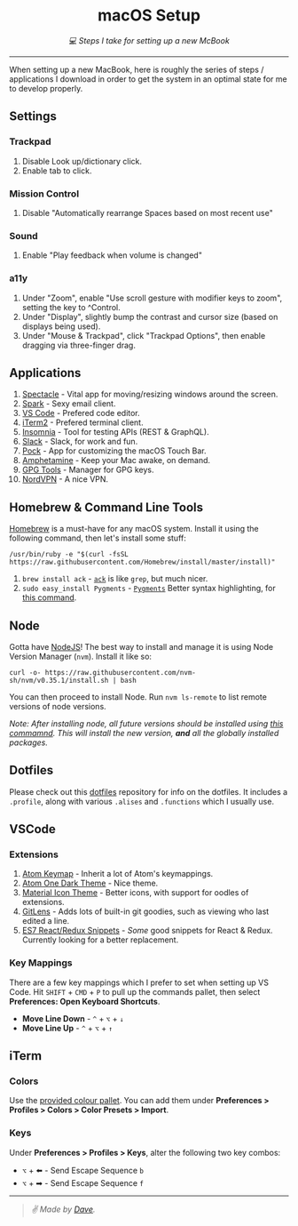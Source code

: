 <div align="center" margin="0 auto 20px">
    <h1>macOS Setup</h1>
    <p style="font-style: italic;">💻 Steps I take for setting up a new McBook</p>
</div>

---

When setting up a new MacBook, here is roughly the series of steps / applications I download in order to get the system in an optimal state for me to develop properly.


## Settings

### Trackpad

1. Disable Look up/dictionary click.
1. Enable tab to click.

### Mission Control

1. Disable "Automatically rearrange Spaces based on most recent use"

### Sound

1. Enable "Play feedback when volume is changed"

### a11y

1. Under "Zoom", enable "Use scroll gesture with modifier keys to zoom", setting the key to ^Control.
1. Under "Display", slightly bump the contrast and cursor size (based on displays being used).
1. Under "Mouse & Trackpad", click "Trackpad Options", then enable dragging via three-finger drag.


## Applications

1. [Spectacle](https://www.spectacleapp.com/) - Vital app for moving/resizing windows around the screen.
1. [Spark](https://sparkmailapp.com/) - Sexy email client.
1. [VS Code](https://code.visualstudio.com/download) - Prefered code editor.
1. [iTerm2](https://iterm2.com/) - Prefered terminal client.
1. [Insomnia](https://insomnia.rest/) - Tool for testing APIs (REST & GraphQL).
1. [Slack](https://slack.com/downloads/mac) - Slack, for work and fun.
1. [Pock](https://pock.dev/) - App for customizing the macOS Touch Bar.
1. [Amphetamine](https://apps.apple.com/us/app/amphetamine/id937984704?mt=12) - Keep your Mac awake, on demand.
1. [GPG Tools](https://gpgtools.org/) - Manager for GPG keys.
1. [NordVPN](https://apps.apple.com/us/app/vpn-by-nordvpn-web-security/id1116599239?mt=12) - A nice VPN.

## Homebrew & Command Line Tools

[Homebrew](https://brew.sh/) is a must-have for any macOS system. Install it using the following command, then let's install some stuff:

```
/usr/bin/ruby -e "$(curl -fsSL https://raw.githubusercontent.com/Homebrew/install/master/install)"
```

1. `brew install ack` - [`ack`](https://beyondgrep.com/) is like `grep`, but much nicer.
1. `sudo easy_install Pygments` - [`Pygments`](https://github.com/dagwieers/pygments) Better syntax highlighting, for [this command](https://github.com/himynameisdave/dotfiles/blob/2ec0e962f276afd59e3329aab75bc7724e585db5/.aliases#L12).

## Node

Gotta have [NodeJS](https://nodejs.org/en/)! The best way to install and manage it is using Node Version Manager (`nvm`). Install it like so:

```
curl -o- https://raw.githubusercontent.com/nvm-sh/nvm/v0.35.1/install.sh | bash
```

You can then proceed to install Node. Run `nvm ls-remote` to list remote versions of node versions.

_Note: After installing node, all future versions should be installed using [this commamnd](https://github.com/himynameisdave/dotfiles/blob/2ec0e962f276afd59e3329aab75bc7724e585db5/.functions#L45-L51). This will install the new version, **and** all the globally installed packages._


## Dotfiles

Please check out this [dotfiles](https://github.com/himynameisdave/dotfiles) repository for info on the dotfiles. It includes a `.profile`, along with various `.alises` and `.functions` which I usually use.


## VSCode

### Extensions

1. [Atom Keymap](https://github.com/Microsoft/vscode-atom-keybindings) - Inherit a lot of Atom's keymappings.
1. [Atom One Dark Theme](https://github.com/akamud/vscode-theme-onedark) - Nice theme.
1. [Material Icon Theme](https://github.com/PKief/vscode-material-icon-theme) - Better icons, with support for oodles of extensions.
1. [GitLens](https://github.com/eamodio/vscode-gitlens) - Adds lots of built-in git goodies, such as viewing who last edited a line.
1. [ES7 React/Redux Snippets](https://github.com/dsznajder/vscode-es7-javascript-react-snippets) - _Some_ good snippets for React & Redux. Currently looking for a better replacement.

### Key Mappings

There are a few key mappings which I prefer to set when setting up VS Code. Hit `SHIFT` + `CMD` + `P` to pull up the commands pallet, then select **Preferences: Open Keyboard Shortcuts**.

- **Move Line Down** - `^` + `⌥` + `↓`
- **Move Line Up** - `^` + `⌥` + `↑`


## iTerm

### Colors

Use the [provided colour pallet](https://github.com/himynameisdave/macos-setup/blob/master/himynameisdave.itermcolors). You can add them under **Preferences > Profiles > Colors > Color Presets > Import**.

### Keys

Under **Preferences > Profiles > Keys**, alter the following two key combos:

- `⌥` + ⬅️ - Send Escape Sequence `b`
- `⌥` + ➡ - Send Escape Sequence `f`

---

> _✌️ Made by [Dave](http://himynameisdave.com)._

